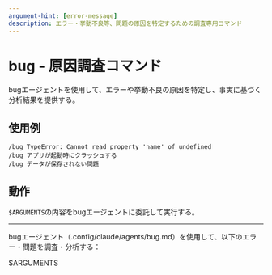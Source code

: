 ```yaml
---
argument-hint: [error-message]
description: エラー・挙動不良等、問題の原因を特定するための調査専用コマンド
---
```


# bug - 原因調査コマンド

bugエージェントを使用して、エラーや挙動不良の原因を特定し、事実に基づく分析結果を提供する。

## 使用例

```
/bug TypeError: Cannot read property 'name' of undefined
/bug アプリが起動時にクラッシュする
/bug データが保存されない問題
```

## 動作

`$ARGUMENTS`の内容をbugエージェントに委託して実行する。

---

bugエージェント（.config/claude/agents/bug.md）を使用して、以下のエラー・問題を調査・分析する：

$ARGUMENTS
